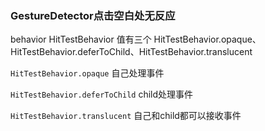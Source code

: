### GestureDetector点击空白处无反应

behavior  HitTestBehavior 值有三个 HitTestBehavior.opaque、 HitTestBehavior.deferToChild、HitTestBehavior.translucent

`HitTestBehavior.opaque` 自己处理事件 

`HitTestBehavior.deferToChild` child处理事件

`HitTestBehavior.translucent` 自己和child都可以接收事件
